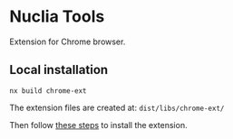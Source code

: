 # Nuclia Tools

Extension for Chrome browser.

## Local installation

```
nx build chrome-ext
```

The extension files are created at: `dist/libs/chrome-ext/`

Then follow [these steps](https://developer.chrome.com/docs/extensions/get-started/tutorial/hello-world#load-unpacked) to install the extension.
